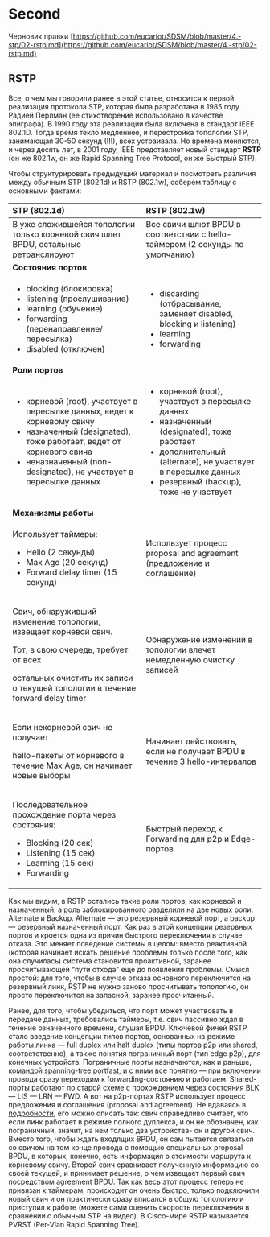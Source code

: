 # Second

Черновик правки [https://github.com/eucariot/SDSM/blob/master/4.-stp/02-rstp.md](https://github.com/eucariot/SDSM/blob/master/4.-stp/02-rstp.md)

## RSTP

Все, о чем мы говорили ранее в этой статье, относится к первой реализация протокола STP, которая была разработана в 1985 году Радией Перлман \(ее стихотворение использовано в качестве эпиграфа\). В 1990 году эта реализации была включена в стандарт IEEE 802.1D. Тогда время текло медленнее, и перестройка топологии STP, занимающая 30-50 секунд \(!!!\), всех устраивала. Но времена меняются, и через десять лет, в 2001 году, IEEE представляет новый стандарт **RSTP** \(он же 802.1w, он же Rapid Spanning Tree Protocol, он же Быстрый STP\).

Чтобы структурировать предыдущий материал и посмотреть различия между обычным STP \(802.1d\) и RSTP \(802.1w\), соберем таблицу с основными фактами:

<table>
  <thead>
    <tr>
      <th style="text-align:left"><b>STP (802.1d)</b>
      </th>
      <th style="text-align:left"><b>RSTP (802.1w)</b>
      </th>
    </tr>
  </thead>
  <tbody>
    <tr>
      <td style="text-align:left">&#x412; &#x443;&#x436;&#x435; &#x441;&#x43B;&#x43E;&#x436;&#x438;&#x432;&#x448;&#x435;&#x439;&#x441;&#x44F;
        &#x442;&#x43E;&#x43F;&#x43E;&#x43B;&#x43E;&#x433;&#x438;&#x438; &#x442;&#x43E;&#x43B;&#x44C;&#x43A;&#x43E;
        &#x43A;&#x43E;&#x440;&#x43D;&#x435;&#x432;&#x43E;&#x439; &#x441;&#x432;&#x438;&#x447;
        &#x448;&#x43B;&#x435;&#x442; BPDU, &#x43E;&#x441;&#x442;&#x430;&#x43B;&#x44C;&#x43D;&#x44B;&#x435;
        &#x440;&#x435;&#x442;&#x440;&#x430;&#x43D;&#x441;&#x43B;&#x438;&#x440;&#x443;&#x44E;&#x442;</td>
      <td
      style="text-align:left">&#x412;&#x441;&#x435; &#x441;&#x432;&#x438;&#x447;&#x438; &#x448;&#x43B;&#x44E;&#x442;
        BPDU &#x432; &#x441;&#x43E;&#x43E;&#x442;&#x432;&#x435;&#x442;&#x441;&#x442;&#x432;&#x438;&#x438;
        &#x441; hello-&#x442;&#x430;&#x439;&#x43C;&#x435;&#x440;&#x43E;&#x43C;
        (2 &#x441;&#x435;&#x43A;&#x443;&#x43D;&#x434;&#x44B; &#x43F;&#x43E; &#x443;&#x43C;&#x43E;&#x43B;&#x447;&#x430;&#x43D;&#x438;&#x44E;)</td>
    </tr>
    <tr>
      <td style="text-align:left"><b>&#x421;&#x43E;&#x441;&#x442;&#x43E;&#x44F;&#x43D;&#x438;&#x44F; &#x43F;&#x43E;&#x440;&#x442;&#x43E;&#x432;</b>
      </td>
      <td style="text-align:left"></td>
    </tr>
    <tr>
      <td style="text-align:left">
        <ul>
          <li>blocking (&#x431;&#x43B;&#x43E;&#x43A;&#x438;&#x440;&#x43E;&#x432;&#x43A;&#x430;)</li>
          <li>listening (&#x43F;&#x440;&#x43E;&#x441;&#x43B;&#x443;&#x448;&#x438;&#x432;&#x430;&#x43D;&#x438;&#x435;)</li>
          <li>learning (&#x43E;&#x431;&#x443;&#x447;&#x435;&#x43D;&#x438;&#x435;)</li>
          <li>forwarding (&#x43F;&#x435;&#x440;&#x435;&#x43D;&#x430;&#x43F;&#x440;&#x430;&#x432;&#x43B;&#x435;&#x43D;&#x438;&#x435;/&#x43F;&#x435;&#x440;&#x435;&#x441;&#x44B;&#x43B;&#x43A;&#x430;)</li>
          <li>disabled (&#x43E;&#x442;&#x43A;&#x43B;&#x44E;&#x447;&#x435;&#x43D;)</li>
        </ul>
      </td>
      <td style="text-align:left">
        <ul>
          <li>discarding (&#x43E;&#x442;&#x431;&#x440;&#x430;&#x441;&#x44B;&#x432;&#x430;&#x43D;&#x438;&#x435;,
            &#x437;&#x430;&#x43C;&#x435;&#x43D;&#x44F;&#x435;&#x442; disabled, blocking
            &#x438; listening)</li>
          <li>learning</li>
          <li>forwarding</li>
        </ul>
      </td>
    </tr>
    <tr>
      <td style="text-align:left"><b>&#x420;&#x43E;&#x43B;&#x438; &#x43F;&#x43E;&#x440;&#x442;&#x43E;&#x432;</b>
      </td>
      <td style="text-align:left"></td>
    </tr>
    <tr>
      <td style="text-align:left">
        <ul>
          <li>&#x43A;&#x43E;&#x440;&#x43D;&#x435;&#x432;&#x43E;&#x439; (root), &#x443;&#x447;&#x430;&#x441;&#x442;&#x432;&#x443;&#x435;&#x442;
            &#x432; &#x43F;&#x435;&#x440;&#x435;&#x441;&#x44B;&#x43B;&#x43A;&#x435;
            &#x434;&#x430;&#x43D;&#x43D;&#x44B;&#x445;, &#x432;&#x435;&#x434;&#x435;&#x442;
            &#x43A; &#x43A;&#x43E;&#x440;&#x43D;&#x435;&#x432;&#x43E;&#x43C;&#x443;
            &#x441;&#x432;&#x438;&#x447;&#x443;</li>
          <li>&#x43D;&#x430;&#x437;&#x43D;&#x430;&#x447;&#x435;&#x43D;&#x43D;&#x44B;&#x439;
            (designated), &#x442;&#x43E;&#x436;&#x435; &#x440;&#x430;&#x431;&#x43E;&#x442;&#x430;&#x435;&#x442;,
            &#x432;&#x435;&#x434;&#x435;&#x442; &#x43E;&#x442; &#x43A;&#x43E;&#x440;&#x43D;&#x435;&#x432;&#x43E;&#x433;&#x43E;
            &#x441;&#x432;&#x438;&#x447;&#x430;</li>
          <li>&#x43D;&#x435;&#x43D;&#x430;&#x437;&#x43D;&#x430;&#x447;&#x435;&#x43D;&#x43D;&#x44B;&#x439;
            (non-designated), &#x43D;&#x435; &#x443;&#x447;&#x430;&#x441;&#x442;&#x432;&#x443;&#x435;&#x442;
            &#x432; &#x43F;&#x435;&#x440;&#x435;&#x441;&#x44B;&#x43B;&#x43A;&#x435;
            &#x434;&#x430;&#x43D;&#x43D;&#x44B;&#x445;</li>
        </ul>
      </td>
      <td style="text-align:left">
        <ul>
          <li>&#x43A;&#x43E;&#x440;&#x43D;&#x435;&#x432;&#x43E;&#x439; (root), &#x443;&#x447;&#x430;&#x441;&#x442;&#x432;&#x443;&#x435;&#x442;
            &#x432; &#x43F;&#x435;&#x440;&#x435;&#x441;&#x44B;&#x43B;&#x43A;&#x435;
            &#x434;&#x430;&#x43D;&#x43D;&#x44B;&#x445;</li>
          <li>&#x43D;&#x430;&#x437;&#x43D;&#x430;&#x447;&#x435;&#x43D;&#x43D;&#x44B;&#x439;
            (designated), &#x442;&#x43E;&#x436;&#x435; &#x440;&#x430;&#x431;&#x43E;&#x442;&#x430;&#x435;&#x442;</li>
          <li>&#x434;&#x43E;&#x43F;&#x43E;&#x43B;&#x43D;&#x438;&#x442;&#x435;&#x43B;&#x44C;&#x43D;&#x44B;&#x439;
            (alternate), &#x43D;&#x435; &#x443;&#x447;&#x430;&#x441;&#x442;&#x432;&#x443;&#x435;&#x442;
            &#x432; &#x43F;&#x435;&#x440;&#x435;&#x441;&#x44B;&#x43B;&#x43A;&#x435;
            &#x434;&#x430;&#x43D;&#x43D;&#x44B;&#x445;</li>
          <li>&#x440;&#x435;&#x437;&#x435;&#x440;&#x432;&#x43D;&#x44B;&#x439; (backup),
            &#x442;&#x43E;&#x436;&#x435; &#x43D;&#x435; &#x443;&#x447;&#x430;&#x441;&#x442;&#x432;&#x443;&#x435;&#x442;</li>
        </ul>
      </td>
    </tr>
    <tr>
      <td style="text-align:left"><b>&#x41C;&#x435;&#x445;&#x430;&#x43D;&#x438;&#x437;&#x43C;&#x44B; &#x440;&#x430;&#x431;&#x43E;&#x442;&#x44B;</b>
      </td>
      <td style="text-align:left"></td>
    </tr>
    <tr>
      <td style="text-align:left">
        <p>&#x418;&#x441;&#x43F;&#x43E;&#x43B;&#x44C;&#x437;&#x443;&#x435;&#x442;
          &#x442;&#x430;&#x439;&#x43C;&#x435;&#x440;&#x44B;:</p>
        <ul>
          <li>Hello (2 &#x441;&#x435;&#x43A;&#x443;&#x43D;&#x434;&#x44B;)</li>
          <li>Max Age (20 &#x441;&#x435;&#x43A;&#x443;&#x43D;&#x434;)</li>
          <li>Forward delay timer (15 &#x441;&#x435;&#x43A;&#x443;&#x43D;&#x434;)</li>
        </ul>
      </td>
      <td style="text-align:left">&#x418;&#x441;&#x43F;&#x43E;&#x43B;&#x44C;&#x437;&#x443;&#x435;&#x442;
        &#x43F;&#x440;&#x43E;&#x446;&#x435;&#x441;&#x441; proposal and agreement
        (&#x43F;&#x440;&#x435;&#x434;&#x43B;&#x43E;&#x436;&#x435;&#x43D;&#x438;&#x435;
        &#x438; &#x441;&#x43E;&#x433;&#x43B;&#x430;&#x448;&#x435;&#x43D;&#x438;&#x435;)</td>
    </tr>
    <tr>
      <td style="text-align:left">
        <p>&#x421;&#x432;&#x438;&#x447;, &#x43E;&#x431;&#x43D;&#x430;&#x440;&#x443;&#x436;&#x438;&#x432;&#x448;&#x438;&#x439;
          &#x438;&#x437;&#x43C;&#x435;&#x43D;&#x435;&#x43D;&#x438;&#x435; &#x442;&#x43E;&#x43F;&#x43E;&#x43B;&#x43E;&#x433;&#x438;&#x438;,
          &#x438;&#x437;&#x432;&#x435;&#x449;&#x430;&#x435;&#x442; &#x43A;&#x43E;&#x440;&#x43D;&#x435;&#x432;&#x43E;&#x439;
          &#x441;&#x432;&#x438;&#x447;.</p>
        <p>&#x422;&#x43E;&#x442;, &#x432; &#x441;&#x432;&#x43E;&#x44E; &#x43E;&#x447;&#x435;&#x440;&#x435;&#x434;&#x44C;,
          &#x442;&#x440;&#x435;&#x431;&#x443;&#x435;&#x442; &#x43E;&#x442; &#x432;&#x441;&#x435;&#x445;</p>
        <p>&#x43E;&#x441;&#x442;&#x430;&#x43B;&#x44C;&#x43D;&#x44B;&#x445; &#x43E;&#x447;&#x438;&#x441;&#x442;&#x438;&#x442;&#x44C;
          &#x438;&#x445; &#x437;&#x430;&#x43F;&#x438;&#x441;&#x438; &#x43E; &#x442;&#x435;&#x43A;&#x443;&#x449;&#x435;&#x439;
          &#x442;&#x43E;&#x43F;&#x43E;&#x43B;&#x43E;&#x433;&#x438;&#x438; &#x432;
          &#x442;&#x435;&#x447;&#x435;&#x43D;&#x438;&#x435; forward delay timer</p>
      </td>
      <td style="text-align:left">&#x41E;&#x431;&#x43D;&#x430;&#x440;&#x443;&#x436;&#x435;&#x43D;&#x438;&#x435;
        &#x438;&#x437;&#x43C;&#x435;&#x43D;&#x435;&#x43D;&#x438;&#x439; &#x432;
        &#x442;&#x43E;&#x43F;&#x43E;&#x43B;&#x43E;&#x433;&#x438;&#x438; &#x432;&#x43B;&#x435;&#x447;&#x435;&#x442;
        &#x43D;&#x435;&#x43C;&#x435;&#x434;&#x43B;&#x435;&#x43D;&#x43D;&#x443;&#x44E;
        &#x43E;&#x447;&#x438;&#x441;&#x442;&#x43A;&#x443; &#x437;&#x430;&#x43F;&#x438;&#x441;&#x435;&#x439;</td>
    </tr>
    <tr>
      <td style="text-align:left">
        <p>&#x415;&#x441;&#x43B;&#x438; &#x43D;&#x435;&#x43A;&#x43E;&#x440;&#x43D;&#x435;&#x432;&#x43E;&#x439;
          &#x441;&#x432;&#x438;&#x447; &#x43D;&#x435; &#x43F;&#x43E;&#x43B;&#x443;&#x447;&#x430;&#x435;&#x442;</p>
        <p>hello-&#x43F;&#x430;&#x43A;&#x435;&#x442;&#x44B; &#x43E;&#x442; &#x43A;&#x43E;&#x440;&#x43D;&#x435;&#x432;&#x43E;&#x433;&#x43E;
          &#x432; &#x442;&#x435;&#x447;&#x435;&#x43D;&#x438;&#x435; Max Age, &#x43E;&#x43D;
          &#x43D;&#x430;&#x447;&#x438;&#x43D;&#x430;&#x435;&#x442; &#x43D;&#x43E;&#x432;&#x44B;&#x435;
          &#x432;&#x44B;&#x431;&#x43E;&#x440;&#x44B;</p>
      </td>
      <td style="text-align:left">&#x41D;&#x430;&#x447;&#x438;&#x43D;&#x430;&#x435;&#x442; &#x434;&#x435;&#x439;&#x441;&#x442;&#x432;&#x43E;&#x432;&#x430;&#x442;&#x44C;,
        &#x435;&#x441;&#x43B;&#x438; &#x43D;&#x435; &#x43F;&#x43E;&#x43B;&#x443;&#x447;&#x430;&#x435;&#x442;
        BPDU &#x432; &#x442;&#x435;&#x447;&#x435;&#x43D;&#x438;&#x435; 3 hello-&#x438;&#x43D;&#x442;&#x435;&#x440;&#x432;&#x430;&#x43B;&#x43E;&#x432;</td>
    </tr>
    <tr>
      <td style="text-align:left">
        <p>&#x41F;&#x43E;&#x441;&#x43B;&#x435;&#x434;&#x43E;&#x432;&#x430;&#x442;&#x435;&#x43B;&#x44C;&#x43D;&#x43E;&#x435;
          &#x43F;&#x440;&#x43E;&#x445;&#x43E;&#x436;&#x434;&#x435;&#x43D;&#x438;&#x435;
          &#x43F;&#x43E;&#x440;&#x442;&#x430; &#x447;&#x435;&#x440;&#x435;&#x437;
          &#x441;&#x43E;&#x441;&#x442;&#x43E;&#x44F;&#x43D;&#x438;&#x44F;:</p>
        <ul>
          <li>Blocking (20 &#x441;&#x435;&#x43A;)</li>
          <li>Listening (15 &#x441;&#x435;&#x43A;)</li>
          <li>Learning (15 &#x441;&#x435;&#x43A;)</li>
          <li>Forwarding</li>
        </ul>
      </td>
      <td style="text-align:left">&#x411;&#x44B;&#x441;&#x442;&#x440;&#x44B;&#x439; &#x43F;&#x435;&#x440;&#x435;&#x445;&#x43E;&#x434;
        &#x43A; Forwarding &#x434;&#x43B;&#x44F; p2p &#x438; Edge-&#x43F;&#x43E;&#x440;&#x442;&#x43E;&#x432;</td>
    </tr>
  </tbody>
</table>

Как мы видим, в RSTP остались такие роли портов, как корневой и назначенный, а роль заблокированного разделили на две новых роли: Alternate и Backup. Alternate — это резервный корневой порт, а backup — резервный назначенный порт. Как раз в этой концепции резервных портов и кроется одна из причин быстрого переключения в случае отказа. Это меняет поведение системы в целом: вместо реактивной \(которая начинает искать решение проблемы только после того, как она случилась\) система становится проактивной, заранее просчитывающей “пути отхода” еще до появления проблемы. Смысл простой: для того, чтобы в случае отказа основного переключится на резервный линк, RSTP не нужно заново просчитывать топологию, он просто переключится на запасной, заранее просчитанный.

Ранее, для того, чтобы убедиться, что порт может участвовать в передаче данных, требовались таймеры, т.е. свич пассивно ждал в течение означенного времени, слушая BPDU. Ключевой фичей RSTP стало введение концепции типов портов, основанных на режиме работы линка — full duplex или half duplex \(типы портов p2p или shared, соответственно\), а также понятия пограничный порт \(тип edge p2p\), для конечных устройств. Пограничные порты назначаются, как и раньше, командой spanning-tree portfast, и с ними все понятно — при включении провода сразу переходим к forwarding-состоянию и работаем. Shared-порты работают по старой схеме с прохождением через состояния BLK — LIS — LRN — FWD. А вот на p2p-портах RSTP использует процесс предложения и соглашения \(proposal and agreement\). Не вдаваясь в [подробности,](http://blog.ine.com/2009/09/07/rstp-and-fast-convergence/) его можно описать так: свич справедливо считает, что если линк работает в режиме полного дуплекса, и он не обозначен, как пограничный, значит, на нем только два устройства- он и другой свич. Вместо того, чтобы ждать входящих BPDU, он сам пытается связаться со свичом на том конце провода с помощью специальных proposal BPDU, в которых, конечно, есть информация о стоимости маршрута к корневому свичу. Второй свич сравнивает полученную информацию со своей текущей, и принимает решение, о чем извещает первый свич посредством agreement BPDU. Так как весь этот процесс теперь не привязан к таймерам, происходит он очень быстро, только подключили новый свич и он практически сразу вписался в общую топологию и приступил к работе \(можете сами оценить скорость переключения в сравнении с обычным STP на видео\). В Cisco-мире RSTP называется PVRST \(Per-Vlan Rapid Spanning Tree\).


